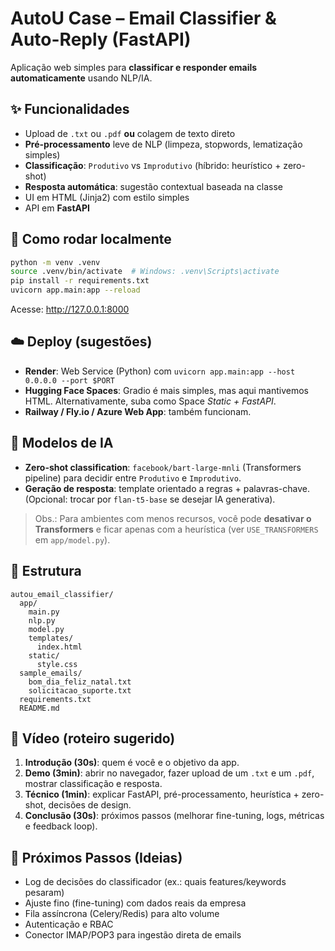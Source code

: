 # AutoU Case – Email Classifier & Auto-Reply (FastAPI)

Aplicação web simples para **classificar e responder emails automaticamente** usando NLP/IA.

## ✨ Funcionalidades
- Upload de `.txt` ou `.pdf` **ou** colagem de texto direto
- **Pré-processamento** leve de NLP (limpeza, stopwords, lematização simples)
- **Classificação**: `Produtivo` vs `Improdutivo` (híbrido: heurístico + zero-shot)
- **Resposta automática**: sugestão contextual baseada na classe
- UI em HTML (Jinja2) com estilo simples
- API em **FastAPI**

## 🚀 Como rodar localmente
```bash
python -m venv .venv
source .venv/bin/activate  # Windows: .venv\Scripts\activate
pip install -r requirements.txt
uvicorn app.main:app --reload
```
Acesse: http://127.0.0.1:8000

## ☁️ Deploy (sugestões)
- **Render**: Web Service (Python) com `uvicorn app.main:app --host 0.0.0.0 --port $PORT`
- **Hugging Face Spaces**: Gradio é mais simples, mas aqui mantivemos HTML. Alternativamente, suba como Space _Static + FastAPI_.
- **Railway / Fly.io / Azure Web App**: também funcionam.

## 🧠 Modelos de IA
- **Zero-shot classification**: `facebook/bart-large-mnli` (Transformers pipeline) para decidir entre `Produtivo` e `Improdutivo`.
- **Geração de resposta**: template orientado a regras + palavras-chave. (Opcional: trocar por `flan-t5-base` se desejar IA generativa).

> Obs.: Para ambientes com menos recursos, você pode **desativar o Transformers** e ficar apenas com a heurística (ver `USE_TRANSFORMERS` em `app/model.py`).

## 📁 Estrutura
```
autou_email_classifier/
  app/
    main.py
    nlp.py
    model.py
    templates/
      index.html
    static/
      style.css
  sample_emails/
    bom_dia_feliz_natal.txt
    solicitacao_suporte.txt
  requirements.txt
  README.md
```

## 🎥 Vídeo (roteiro sugerido)
1. **Introdução (30s)**: quem é você e o objetivo da app.
2. **Demo (3min)**: abrir no navegador, fazer upload de um `.txt` e um `.pdf`, mostrar classificação e resposta.
3. **Técnico (1min)**: explicar FastAPI, pré-processamento, heurística + zero-shot, decisões de design.
4. **Conclusão (30s)**: próximos passos (melhorar fine-tuning, logs, métricas e feedback loop).

## 📌 Próximos Passos (Ideias)
- Log de decisões do classificador (ex.: quais features/keywords pesaram)
- Ajuste fino (fine-tuning) com dados reais da empresa
- Fila assíncrona (Celery/Redis) para alto volume
- Autenticação e RBAC
- Conector IMAP/POP3 para ingestão direta de emails